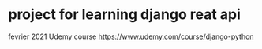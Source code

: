 # project for learning django reat api
fevrier 2021
Udemy course
https://www.udemy.com/course/django-python